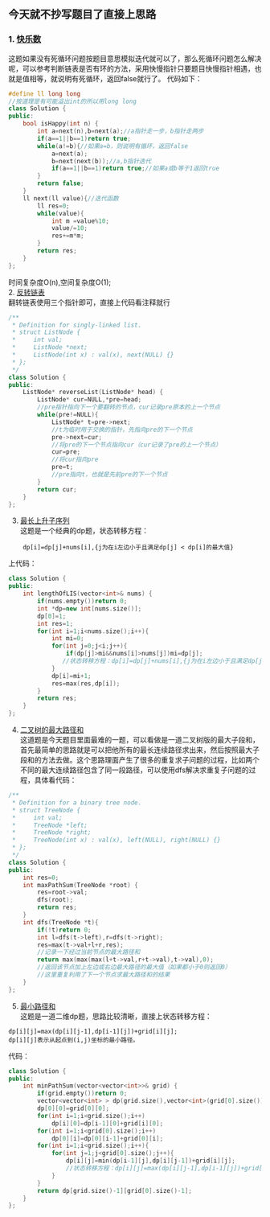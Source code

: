 ## 今天就不抄写题目了直接上思路
### 1. [快乐数](https://leetcode-cn.com/problems/happy-number/)
这题如果没有死循环问题按题目意思模拟迭代就可以了，那么死循环问题怎么解决呢，可以参考判断链表是否有环的方法，采用快慢指针只要题目快慢指针相遇，也就是值相等，就说明有死循环，返回false就行了。
代码如下：
```c++
#define ll long long 
//按道理是有可能溢出int的所以用long long
class Solution {
public:
    bool isHappy(int n) {
        int a=next(n),b=next(a);//a指针走一步，b指针走两步
        if(a==1||b==1)return true;
        while(a!=b){//如果a=b，则说明有循环，返回false
            a=next(a);
            b=next(next(b));//a,b指针迭代
            if(a==1||b==1)return true;//如果a或b等于1返回true
        }
        return false;
    }
    ll next(ll value){//迭代函数
        ll res=0;
        while(value){
            int m =value%10;
            value/=10;
            res+=m*m;
        } 
        return res;
    }
};
```
时间复杂度O(n),空间复杂度O(1);  
2. [反转链表](https://leetcode-cn.com/problems/reverse-linked-list/)  
翻转链表使用三个指针即可，直接上代码看注释就行
```c++
/**
 * Definition for singly-linked list.
 * struct ListNode {
 *     int val;
 *     ListNode *next;
 *     ListNode(int x) : val(x), next(NULL) {}
 * };
 */
class Solution {
public:
    ListNode* reverseList(ListNode* head) {
        ListNode* cur=NULL,*pre=head;
        //pre指针指向下一个要翻转的节点，cur记录pre原本的上一个节点
        while(pre!=NULL){
            ListNode* t=pre->next;
            //t为临时用于交换的指针，先指向pre的下一个节点
            pre->next=cur;
            //将pre的下一个节点指向cur（cur记录了pre的上一个节点）
            cur=pre;
            //将cur指向pre
            pre=t;
            //pre指向t，也就是先前pre的下一个节点
        } 
        return cur;
    }
};
```
3. [最长上升子序列](https://leetcode-cn.com/problems/longest-increasing-subsequence/)  
  这题是一个经典的dp题，状态转移方程：
```
    dp[i]=dp[j]+nums[i],{j为在i左边小于且满足dp[j] < dp[i]的最大值}
```
  上代码：
```c++
class Solution {
public:
    int lengthOfLIS(vector<int>& nums) {
        if(nums.empty())return 0;
        int *dp=new int[nums.size()];
        dp[0]=1;
        int res=1;
        for(int i=1;i<nums.size();i++){
            int mi=0;
            for(int j=0;j<i;j++){
                if(dp[j]>mi&&nums[i]>nums[j])mi=dp[j];
               //状态转移方程：dp[i]=dp[j]+nums[i],{j为在i左边小于且满足dp[j] < dp[i]的最大值}[i-1],0)
            }
            dp[i]=mi+1;
            res=max(res,dp[i]);
        }
        return res;
    }
};
```
4. [二叉树的最大路径和](https://leetcode-cn.com/problems/binary-tree-maximum-path-sum/)  
这道题是今天题目里面最难的一题，可以看做是一道二叉树版的最大子段和，首先最简单的思路就是可以把他所有的最长连续路径求出来，然后按照最大子段和的方法去做。这个思路理面产生了很多的重复求子问题的过程，比如两个不同的最大连续路径包含了同一段路径，可以使用dfs解决求重复子问题的过程，具体看代码：
```c++
/**
 * Definition for a binary tree node.
 * struct TreeNode {
 *     int val;
 *     TreeNode *left;
 *     TreeNode *right;
 *     TreeNode(int x) : val(x), left(NULL), right(NULL) {}
 * };
 */
class Solution {
public:
    int res=0;
    int maxPathSum(TreeNode *root) {
        res=root->val;
        dfs(root);
        return res;
    }   
    int dfs(TreeNode *t){
        if(!t)return 0;
        int l=dfs(t->left),r=dfs(t->right);
        res=max(t->val+l+r,res);
        //记录一下经过当前节点的最大路径和
        return max(max(max(l+t->val,r+t->val),t->val),0);
        //返回该节点加上左边或右边最大路径的最大值（如果都小于0则返回0）
        //这里重复利用了下一个节点求最大路径和的结果
    }
};
```
5. [最小路径和](https://leetcode-cn.com/problems/minimum-path-sum/)  
这题是一道二维dp题，思路比较清晰，直接上状态转移方程：
```
dp[i][j]=max(dp[i][j-1],dp[i-1][j])+grid[i][j];
dp[i][j]表示从起点到(i,j)坐标的最小路径。
```
代码：
```c++
class Solution {
public:
    int minPathSum(vector<vector<int>>& grid) {
        if(grid.empty())return 0;
        vector<vector<int> > dp(grid.size(),vector<int>(grid[0].size()));
        dp[0][0]=grid[0][0];
        for(int i=1;i<grid.size();i++)
            dp[i][0]=dp[i-1][0]+grid[i][0];
        for(int i=1;i<grid[0].size();i++)
            dp[0][i]=dp[0][i-1]+grid[0][i];
        for(int i=1;i<grid.size();i++){
            for(int j=1;j<grid[0].size();j++){
                dp[i][j]=min(dp[i-1][j],dp[i][j-1])+grid[i][j];
                //状态转移方程：dp[i][j]=max(dp[i][j-1],dp[i-1][j])+grid[i][j],dp[i][j]表示从起点到(i,j)坐标的最小路径。
            }
        }
        return dp[grid.size()-1][grid[0].size()-1];
    }
};
```
